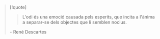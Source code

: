 
> [!quote]
>> L'odi és una emoció causada pels esperits, que incita a l'ànima a separar-se dels objectes que li semblen nocius.
>
> \- René Descartes